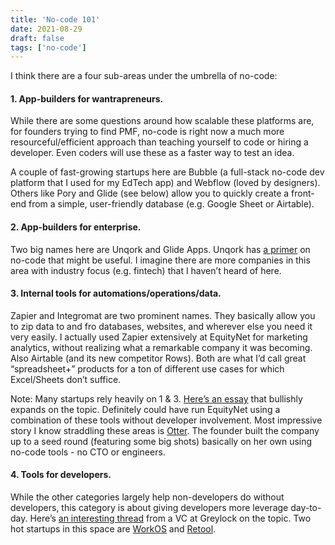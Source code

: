 ```yaml
---
title: 'No-code 101'
date: 2021-08-29
draft: false
tags: ['no-code']
---
```


I think there are a four sub-areas under the umbrella of no-code:

#### 1. App-builders for wantrapreneurs.

While there are some questions around how scalable these platforms are, for founders trying to find PMF, no-code is right now a much more resourceful/efficient approach than teaching yourself to code or hiring a developer. Even coders will use these as a faster way to test an idea.

A couple of fast-growing startups here are Bubble (a full-stack no-code dev platform that I used for my EdTech app) and Webflow (loved by designers). Others like Pory and Glide (see below) allow you to quickly create a front-end from a simple, user-friendly database (e.g. Google Sheet or Airtable).

#### 2. App-builders for enterprise.

Two big names here are Unqork and Glide Apps. Unqork has [a primer](https://www.unqork.com/what-is-no-code) on no-code that might be useful. I imagine there are more companies in this area with industry focus (e.g. fintech) that I haven’t heard of here.

#### 3. Internal tools for automations/operations/data.

Zapier and Integromat are two prominent names. They basically allow you to zip data to and fro databases, websites, and wherever else you need it very easily. I actually used Zapier extensively at EquityNet for marketing analytics, without realizing what a remarkable company it was becoming. Also Airtable (and its new competitor Rows). Both are what I’d call great “spreadsheet+” products for a ton of different use cases for which Excel/Sheets don’t suffice.

Note: Many startups rely heavily on 1 & 3. [Here’s an essay](https://medium.com/@edavidpeterson/why-no-code-operations-is-the-next-big-job-in-tech-b8bb886378ac) that bullishly expands on the topic. Definitely could have run EquityNet using a combination of these tools without developer involvement. Most impressive story I know straddling these areas is [Otter](https://withotter.com/journey). The founder built the company up to a seed round (featuring some big shots) basically on her own using no-code tools - no CTO or engineers.

#### 4. Tools for developers.

While the other categories largely help non-developers do without developers, this category is about giving developers more leverage day-to-day. Here’s [an interesting thread](https://mobile.twitter.com/saranormous/status/1405163832905846786) from a VC at Greylock on the topic. Two hot startups in this space are [WorkOS](https://techcrunch.com/2020/03/17/lightspeed-backed-workos-launches-to-help-startup-services-become-enterprise-ready/) and [Retool](https://pulse2.com/retool-50-million-funding-and-925-million-valuation/).
